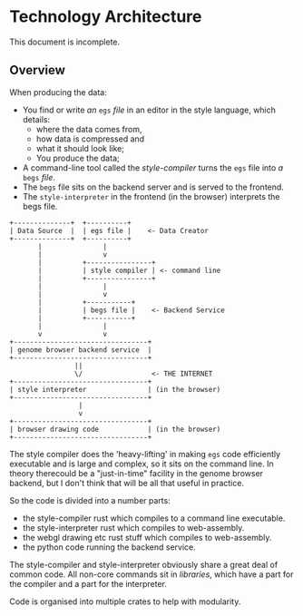 # Technology Architecture

This document is incomplete.

## Overview

When producing the data:

* You find or write *an* `egs` *file* in an editor in the style language, which details:
    * where the data comes from,
    * how data is compressed and
    * what it should look like;
    * You produce the data;
* A command-line tool called the *style-compiler* turns the `egs` file into *a* `begs` *file*.
* The `begs` file sits on the backend server and is served to the frontend.
* The `style-interpreter` in the frontend (in the browser) interprets the begs file.

```
+--------------+  +----------+
| Data Source  |  | egs file |    <- Data Creator
+--------------+  +----------+
       |               |
       |               v
       |          +----------------+
       |          | style compiler | <- command line
       |          +----------------+
       |               |
       |               v
       |          +-----------+
       |          | begs file |    <- Backend Service
       |          +-----------+
       |               |
       v               v
+---------------------------------+
| genome browser backend service  |
+---------------------------------+
                ||
                \/                 <- THE INTERNET
+---------------------------------+
| style interpreter               | (in the browser)
+---------------------------------+
                 |
                 v
+---------------------------------+
| browser drawing code            | (in the browser)
+---------------------------------+
```

The style compiler does the 'heavy-lifting' in making `egs` code efficiently executable and is large and complex, so it sits on the command line. In theory therecould be a "just-in-time" facility in the genome browser backend, but I don't think that will be all that useful in practice.

So the code is divided into a number parts:
* the style-compiler rust which compiles to a command line executable.
* the style-interpreter rust which compiles to web-assembly.
* the webgl drawing etc rust stuff which compiles to web-assembly.
* the python code running the backend service.

The style-compiler and style-interpreter obviously share a great deal of common code. All non-core commands sit in *libraries*, which have a part for the compiler and a part for the interpreter.

Code is organised into multiple crates to help with modularity.
